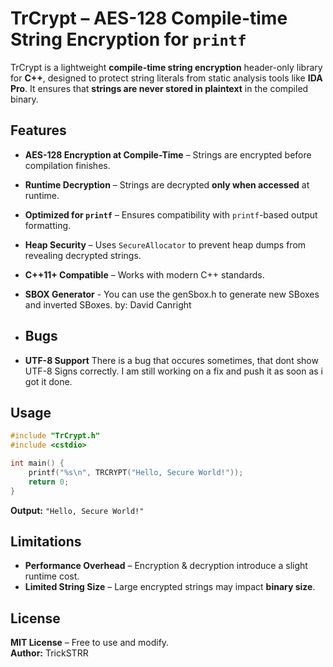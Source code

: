 # **TrCrypt – AES-128 Compile-time String Encryption for `printf`**  

TrCrypt is a lightweight **compile-time string encryption** header-only library for **C++**, designed to protect string literals from static analysis tools like **IDA Pro**. It ensures that **strings are never stored in plaintext** in the compiled binary.  

## **Features**
- **AES-128 Encryption at Compile-Time** – Strings are encrypted before compilation finishes.  
- **Runtime Decryption** – Strings are decrypted **only when accessed** at runtime.  
- **Optimized for `printf`** – Ensures compatibility with `printf`-based output formatting.  
- **Heap Security** – Uses `SecureAllocator` to prevent heap dumps from revealing decrypted strings.  
- **C++11+ Compatible** – Works with modern C++ standards.
- **SBOX Generator** - You can use the genSbox.h to generate new SBoxes and inverted SBoxes. by: David Canright

- ## **Bugs**
- **UTF-8 Support** There is a bug that occures sometimes, that dont show UTF-8 Signs correctly. I am still working on a fix and push it as soon as i got it done.

## **Usage**
```cpp
#include "TrCrypt.h"
#include <cstdio>

int main() {
    printf("%s\n", TRCRYPT("Hello, Secure World!"));
    return 0;
}
```
**Output:** `"Hello, Secure World!"`  

## **Limitations**
- **Performance Overhead** – Encryption & decryption introduce a slight runtime cost.  
- **Limited String Size** – Large encrypted strings may impact **binary size**.  

## **License**
**MIT License** – Free to use and modify.  
**Author:** TrickSTRR
